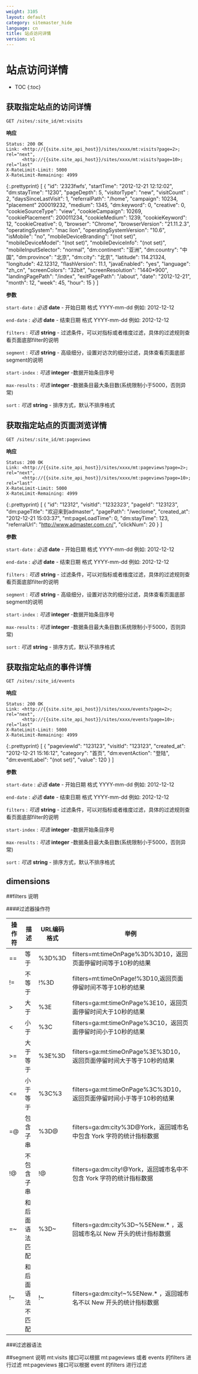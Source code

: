 ```yaml
---
weight: 3105
layout: default
category: sitemaster_hide
language: cn
title: 站点访问详情
version: v1
---
```


# 站点访问详情

* TOC
{:toc}

## 获取指定站点的访问详情

    GET /sites/:site_id/mt:visits

**响应**

    Status: 200 OK
    Link: <http://{{site.site_api_host}}/sites/xxxx/mt:visits?page=2>; rel="next",
          <http://{{site.site_api_host}}/sites/xxxx/mt:visits?page=10>; rel="last"
    X-RateLimit-Limit: 5000
    X-RateLimit-Remaining: 4999

{:.prettyprint}
    [
      {
          "id": '2323fwfs',
          "startTime": "2012-12-21 12:12:02",
          "dm:stayTime": "1230",
          "pageDepth": 5,
          "visitorType": "new",
          "visitCount" : 2,
          "daysSinceLastVisit": 1,
          "referralPath": "/home",
          "campaign": 10234,
          "placement" 200019232,
          "medium": 1345,
          "dm:keyword": 0,
          "creative": 0,
          "cookieSourceType": "view",
          "cookieCampaign": 10269,
          "cookiePlacement": 200011234,
          "cookieMedium": 1239,
          "cookieKeyword": 12,
          "cookieCreative": 0,
          "browser": "Chrome",
          "browserVersion": "21.11.2.3",
          "operatingSystem": "mac lion",
          "operatingSystemVersion": "10.6",
          "isMobile": "no",
          "mobileDeviceBranding": "(not set)",
          "mobileDeviceModel": "(not set)",
          "mobileDeviceInfo": "(not set)",
          "mobileInputSelector": "normal",
          "dm:continent": "亚洲",
          "dm:country": "中国",
          "dm:province": "北京",
          "dm:city": "北京",
          "latitude": 114.21324,
          "longitude": 42.12312,
          "flashVersion": 11.1,
          "javaEnabled": "yes",
          "language": "zh_cn",
          "screenColors": "32bit",
          "screenResolution": "1440*900",
          "landingPagePath": "/index",
          "exitPagePath": "/about",
          "date": "2012-12-21",
          "month": 12,
          "week": 45,
          "hour": 15
      }
    ]


**参数**

`start-date`
: _必选_ **date** - 开始日期 格式 YYYY-mm-dd 例如: 2012-12-12

`end-date`
: _必选_ **date** - 结束日期 格式 YYYY-mm-dd 例如: 2012-12-12

`filters`
: _可选_ **string** - 过滤条件，可以对指标或者维度过滤，具体的过滤规则查看页面底部filter的说明

`segment`
: _可选_ **string** - 高级细分，设置对访次的细分过滤，具体查看页面底部segment的说明

`start-index`
: _可选_ **integer** -数据开始条目序号

`max-results`
: _可选_ **integer** -数据条目最大条目数(系统限制小于5000，否则异常)

`sort`
: _可选_ **string** - 排序方式，默认不排序格式



## 获取指定站点的页面浏览详情

    GET /sites/:site_id/mt:pageviews

**响应**

    Status: 200 OK
    Link: <http://{{site.site_api_host}}/sites/xxxx/mt:pageviews?page=2>; rel="next",
          <http://{{site.site_api_host}}/sites/xxxx/mt:pageviews?page=10>; rel="last"
    X-RateLimit-Limit: 5000
    X-RateLimit-Remaining: 4999

{:.prettyprint}
    [
      {
          "id": "12312",
          "visitId": "1232323",
          "pageId": "123123",
          "dm:pageTitle": "欢迎来到admaster",
          "pagePath": "/weclome",
          "created_at": "2012-12-21 15:03:37",
          "mt:pageLoadTime": 0,
          "dm:stayTime": 123,
          "referralUrl": "http://www.admaster.com.cn/",
          "clickNum": 20
      }
    ]


**参数**

`start-date`
: _必选_ **date** - 开始日期 格式 YYYY-mm-dd 例如: 2012-12-12

`end-date`
: _必选_ **date** - 结束日期 格式 YYYY-mm-dd 例如: 2012-12-12

`filters`
: _可选_ **string** - 过滤条件，可以对指标或者维度过滤，具体的过滤规则查看页面底部filter的说明

`segment`
: _可选_ **string** - 高级细分，设置对访次的细分过滤，具体查看页面底部segment的说明

`start-index`
: _可选_ **integer** -数据开始条目序号

`max-results`
: _可选_ **integer** -数据条目最大条目数(系统限制小于5000，否则异常)

`sort`
: _可选_ **string** - 排序方式，默认不排序格式


## 获取指定站点的事件详情

    GET /sites/:site_id/events

**响应**

    Status: 200 OK
    Link: <http://{{site.site_api_host}}/sites/xxxx/events?page=2>; rel="next",
          <http://{{site.site_api_host}}/sites/xxxx/events?page=10>; rel="last"
    X-RateLimit-Limit: 5000
    X-RateLimit-Remaining: 4999

{:.prettyprint}
    [
      {
          "pageviewId": "123123",
          "visitId": "123123",
          "created_at": "2012-12-21 15:16:12",
          "category": "首页",
          "dm:eventAction": "登陆",
          "dm:eventLabel": "(not set)",
          "value": 120
      }
    ]


**参数**

`start-date`
: _必选_ **date** - 开始日期 格式 YYYY-mm-dd 例如: 2012-12-12

`end-date`
: _必选_ **date** - 结束日期 格式 YYYY-mm-dd 例如: 2012-12-12

`filters`
: _可选_ **string** - 过滤条件，可以对指标或者维度过滤，具体的过滤规则查看页面底部filter的说明

`start-index`
: _可选_ **integer** -数据开始条目序号

`max-results`
: _可选_ **integer** -数据条目最大条目数(系统限制小于5000，否则异常)

`sort`
: _可选_ **string** - 排序方式，默认不排序格式
## dimensions

##filters 说明

####过滤器操作符

操作符|描述|URL编码格式|举例
---|---|---|---
==|等于|%3D%3D|filters=mt:timeOnPage%3D%3D10，返回页面停留时间等于10秒的结果
!=|不等于|!%3D|filters=mt:timeOnPage!%3D10,返回页面停留时间不等于10秒的结果
\>|大于|%3E|filters=ga:mt:timeOnPage%3E10，返回页面停留时间大于10秒的结果
<|小于|%3C|filters=ga:mt:timeOnPage%3C10，返回页面停留时间小于10秒的结果
\>=|大于等于|%3E%3D|filters=ga:mt:timeOnPage%3E%3D10，返回页面停留时间大于等于10秒的结果
<=|小于等于|%3C%3|filters=ga:mt:timeOnPage%3C%3D10，返回页面停留时间小于等于10秒的结果  
=@|包含子串|%3D@|filters=ga:dm:city%3D@York，返回城市名中包含 York 字符的统计指标数据
!@|不包含子串|!@|filters=ga:dm:city!@York，返回城市名中不包含 York 字符的统计指标数据
=~|和后面语法匹配|%3D~|filters=ga:dm:city%3D~%5ENew.* ，返回城市名以 New 开头的统计指标数据
!~|和后面语法不匹配|!~|filters=ga:dm:city!~%5ENew.* ，返回城市名不以 New 开头的统计指标数据  

###过滤器语法
 

##segment 说明
mt:visits 接口可以根据 mt:pageviews 或者 events 的filters 进行过滤
mt:pageviews 接口可以根据 event 的filters 进行过滤


